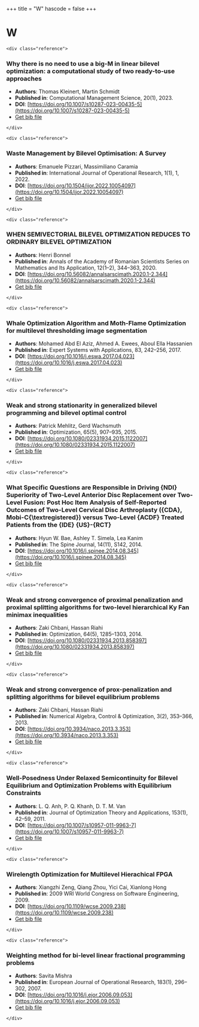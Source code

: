 <!--
File generated by bibs-to-md.jl
-->
+++
title = "W"
hascode = false
+++

# W
~~~
<div class="reference">
~~~
### Why there is no need to use a big-M in linear bilevel optimization: a computational study of two ready-to-use approaches
- **Authors**: Thomas Kleinert, Martin Schmidt
- **Published in**: Computational Management Science, 20(1), 2023.
- **DOI**: [https://doi.org/10.1007/s10287-023-00435-5](https://doi.org/10.1007/s10287-023-00435-5)
- [Get bib file](/bib-files/W/Kleinert_2023_2.bib)
~~~
</div>
~~~
~~~
<div class="reference">
~~~
### Waste Management by Bilevel Optimisation: A Survey
- **Authors**: Emanuele Pizzari, Massimiliano Caramia
- **Published in**: International Journal of Operational Research, 1(1), 1, 2022.
- **DOI**: [https://doi.org/10.1504/ijor.2022.10054097](https://doi.org/10.1504/ijor.2022.10054097)
- [Get bib file](/bib-files/W/2011_71.bib)
~~~
</div>
~~~
~~~
<div class="reference">
~~~
### WHEN SEMIVECTORIAL BILEVEL OPTIMIZATION REDUCES TO ORDINARY BILEVEL OPTIMIZATION
- **Authors**: Henri Bonnel
- **Published in**: Annals of the Academy of Romanian Scientists Series on Mathematics and Its Application, 12(1–2), 344–363, 2020.
- **DOI**: [https://doi.org/10.56082/annalsarscimath.2020.1-2.344](https://doi.org/10.56082/annalsarscimath.2020.1-2.344)
- [Get bib file](/bib-files/W/2011_71.bib)
~~~
</div>
~~~
~~~
<div class="reference">
~~~
### Whale Optimization Algorithm and Moth-Flame Optimization for multilevel thresholding image segmentation
- **Authors**: Mohamed Abd El Aziz, Ahmed A. Ewees, Aboul Ella Hassanien
- **Published in**: Expert Systems with Applications, 83, 242–256, 2017.
- **DOI**: [https://doi.org/10.1016/j.eswa.2017.04.023](https://doi.org/10.1016/j.eswa.2017.04.023)
- [Get bib file](/bib-files/W/Aziz_2017_110.bib)
~~~
</div>
~~~
~~~
<div class="reference">
~~~
### Weak and strong stationarity in generalized bilevel programming and bilevel optimal control
- **Authors**: Patrick Mehlitz, Gerd Wachsmuth
- **Published in**: Optimization, 65(5), 907–935, 2015.
- **DOI**: [https://doi.org/10.1080/02331934.2015.1122007](https://doi.org/10.1080/02331934.2015.1122007)
- [Get bib file](/bib-files/W/Mehlitz_2015_25.bib)
~~~
</div>
~~~
~~~
<div class="reference">
~~~
### What Specific Questions are Responsible in Driving {NDI} Superiority of Two-Level Anterior Disc Replacement over Two-Level Fusion: Post Hoc Item Analysis of Self-Reported Outcomes of Two-Level Cervical Disc Arthroplasty ({CDA}, Mobi-C{\textregistered}) versus Two-Level {ACDF} Treated Patients from the {IDE} {US}-{RCT}
- **Authors**: Hyun W. Bae, Ashley T. Simela, Lea Kanim
- **Published in**: The Spine Journal, 14(11), S142, 2014.
- **DOI**: [https://doi.org/10.1016/j.spinee.2014.08.345](https://doi.org/10.1016/j.spinee.2014.08.345)
- [Get bib file](/bib-files/W/Bae_2014_283.bib)
~~~
</div>
~~~
~~~
<div class="reference">
~~~
### Weak and strong convergence of proximal penalization and proximal splitting algorithms for two-level hierarchical Ky Fan minimax inequalities
- **Authors**: Zaki Chbani, Hassan Riahi
- **Published in**: Optimization, 64(5), 1285–1303, 2014.
- **DOI**: [https://doi.org/10.1080/02331934.2013.858397](https://doi.org/10.1080/02331934.2013.858397)
- [Get bib file](/bib-files/W/Chbani_2014_72.bib)
~~~
</div>
~~~
~~~
<div class="reference">
~~~
### Weak and strong convergence of prox-penalization and splitting algorithms  for   bilevel equilibrium problems
- **Authors**: Zaki Chbani, Hassan Riahi
- **Published in**: Numerical Algebra, Control & Optimization, 3(2), 353–366, 2013.
- **DOI**: [https://doi.org/10.3934/naco.2013.3.353](https://doi.org/10.3934/naco.2013.3.353)
- [Get bib file](/bib-files/W/Chbani_2013_287.bib)
~~~
</div>
~~~
~~~
<div class="reference">
~~~
### Well-Posedness Under Relaxed Semicontinuity for Bilevel Equilibrium and Optimization Problems with Equilibrium Constraints
- **Authors**: L. Q. Anh, P. Q. Khanh, D. T. M. Van
- **Published in**: Journal of Optimization Theory and Applications, 153(1), 42–59, 2011.
- **DOI**: [https://doi.org/10.1007/s10957-011-9963-7](https://doi.org/10.1007/s10957-011-9963-7)
- [Get bib file](/bib-files/W/2011_71.bib)
~~~
</div>
~~~
~~~
<div class="reference">
~~~
### Wirelength Optimization for Multilevel Hierachical FPGA
- **Authors**: Xiangzhi Zeng, Qiang Zhou, Yici Cai, Xianlong Hong
- **Published in**: 2009 WRI World Congress on Software Engineering, 2009.
- **DOI**: [https://doi.org/10.1109/wcse.2009.238](https://doi.org/10.1109/wcse.2009.238)
- [Get bib file](/bib-files/W/Zeng_2009_126.bib)
~~~
</div>
~~~
~~~
<div class="reference">
~~~
### Weighting method for bi-level linear fractional programming problems
- **Authors**: Savita Mishra
- **Published in**: European Journal of Operational Research, 183(1), 296–302, 2007.
- **DOI**: [https://doi.org/10.1016/j.ejor.2006.09.053](https://doi.org/10.1016/j.ejor.2006.09.053)
- [Get bib file](/bib-files/W/Mishra_2007_234.bib)
~~~
</div>
~~~

